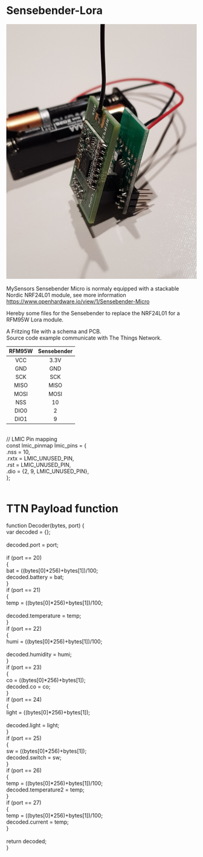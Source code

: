 # Sensebender-Lora

<picture>
  <img src="https://raw.githubusercontent.com/bvdbrule/Sensebender-Lora/master/Sensebender%2BRFM95.jpg" alt="Flowers" style="width:auto;">
</picture>

MySensors Sensebender Micro is normaly equipped with a stackable Nordic NRF24L01 module, see more information https://www.openhardware.io/view/1/Sensebender-Micro


Hereby some files for the Sensebender to replace the NRF24L01 for a RFM95W Lora module.

A Fritzing file with a schema and PCB.<br>
Source code example communicate with The Things Network. <br>


<table>
<thead>
<tr>
<th align="center">RFM95W</th>
<th align="center">Sensebender</th>
</tr>
</thead>
<tbody>
<tr>
<td align="center">VCC</td>
<td align="center">3.3V</td>
</tr>
<tr>
<td align="center">GND</td>
<td align="center">GND</td>
</tr>
<tr>
<td align="center">SCK</td>
<td align="center">SCK</td>
</tr>
<tr>
<td align="center">MISO</td>
<td align="center">MISO</td>
</tr>
<tr>
<td align="center">MOSI</td>
<td align="center">MOSI</td>
</tr>
<tr>
<td align="center">NSS</td>
<td align="center">10</td>
</tr>
<tr>
<td align="center">DIO0</td>
<td align="center">2</td>
</tr>
<tr>
<td align="center">DIO1</td>
<td align="center">9</td>
</tr></tbody></table>
<br>
// LMIC Pin mapping<br>
const lmic_pinmap lmic_pins = {<br>
    .nss = 10,<br>
    .rxtx = LMIC_UNUSED_PIN,<br>
    .rst = LMIC_UNUSED_PIN,<br>
    .dio = {2, 9, LMIC_UNUSED_PIN},<br>
};<br>
<br>


# TTN Payload function

function Decoder(bytes, port) {<br>
  var decoded = {};<br>
<br>
  decoded.port = port;<br>
<br>
  if (port == 20)<br>
  {<br>
    bat = ((bytes[0]*256)+bytes[1])/100;<br> 
    decoded.battery = bat;<br>
  }<br>
  if (port == 21)<br>
  {<br>
    temp = ((bytes[0]*256)+bytes[1])/100;<br>  
    decoded.temperature = temp;<br>
  }<br>
  if (port == 22)<br>
  {<br>
    humi = ((bytes[0]*256)+bytes[1])/100;<br>  
    decoded.humidity = humi;<br>
  }<br>
  if (port == 23)<br>
  {<br>
    co = ((bytes[0]*256)+bytes[1]); <br> 
    decoded.co = co;    <br>
  }<br>
  if (port == 24)<br>
  {<br>
    light = ((bytes[0]*256)+bytes[1]);<br>  
    decoded.light = light;    <br>
  }<br>
  if (port == 25)<br>
  {<br>
    sw = ((bytes[0]*256)+bytes[1]);  <br>
    decoded.switch = sw;    <br>
  }  <br>
  if (port == 26)<br>
  {<br>
    temp = ((bytes[0]*256)+bytes[1])/100;  <br>
    decoded.temperature2 = temp;<br>
  }<br>
    if (port == 27)<br>
  {<br>
    temp = ((bytes[0]*256)+bytes[1])/100;  <br>
    decoded.current = temp;<br>
  }<br>
<br>
  return decoded;<br>
}<br>


